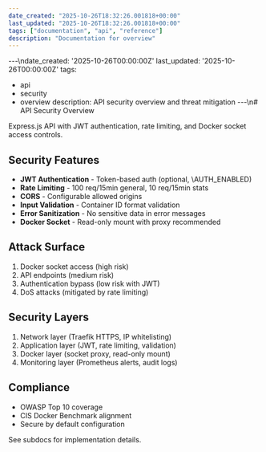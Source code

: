 ```yaml
---
date_created: "2025-10-26T18:32:26.001818+00:00"
last_updated: "2025-10-26T18:32:26.001818+00:00"
tags: ["documentation", "api", "reference"]
description: "Documentation for overview"
---
```


---\ndate_created: '2025-10-26T00:00:00Z'
last_updated: '2025-10-26T00:00:00Z'
tags:

- api
- security
- overview
  description: API security overview and threat mitigation
  ---\n# API Security Overview

Express.js API with JWT authentication, rate limiting, and Docker socket access controls.

## Security Features

- **JWT Authentication** - Token-based auth (optional, \AUTH_ENABLED\)
- **Rate Limiting** - 100 req/15min general, 10 req/15min stats
- **CORS** - Configurable allowed origins
- **Input Validation** - Container ID format validation
- **Error Sanitization** - No sensitive data in error messages
- **Docker Socket** - Read-only mount with proxy recommended

## Attack Surface

1. Docker socket access (high risk)
2. API endpoints (medium risk)
3. Authentication bypass (low risk with JWT)
4. DoS attacks (mitigated by rate limiting)

## Security Layers

1. Network layer (Traefik HTTPS, IP whitelisting)
2. Application layer (JWT, rate limiting, validation)
3. Docker layer (socket proxy, read-only mount)
4. Monitoring layer (Prometheus alerts, audit logs)

## Compliance

- OWASP Top 10 coverage
- CIS Docker Benchmark alignment
- Secure by default configuration

See subdocs for implementation details.
